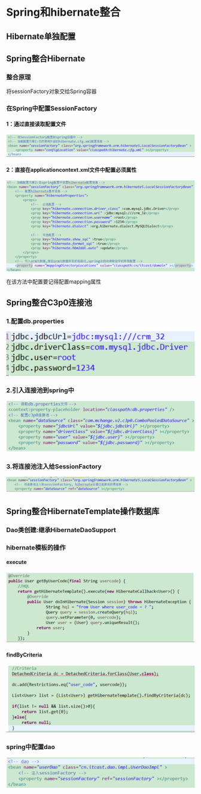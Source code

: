 # Spring和hibernate整合

## Hibernate单独配置

## Spring整合Hibernate

### 整合原理

将sessionFactory对象交给Spring容器

### 在Spring中配置SessionFactory

#### 1：通过直接读取配置文件

![](../../../.gitbook/assets/image%20%2893%29.png)

#### 2：直接在applicationcontext.xml文件中配置必须属性

![](../../../.gitbook/assets/image%20%2848%29.png)

在该方法中配置要记得配置mapping属性



## Spring整合C3p0连接池

### 1.配置db.properties

![](../../../.gitbook/assets/image%20%28132%29.png)

### 2.引入连接池到spring中

![](../../../.gitbook/assets/image%20%2886%29.png)

### 3.将连接池注入给SessionFactory

![](../../../.gitbook/assets/image%20%28107%29.png)

## Spring整合HibernateTemplate操作数据库

### Dao类创建:继承HibernateDaoSupport

### hibernate模板的操作

#### execute

![](../../../.gitbook/assets/image%20%28100%29.png)

#### findByCriteria

![](../../../.gitbook/assets/image%20%2877%29.png)

### spring中配置dao

![](../../../.gitbook/assets/image%20%28159%29.png)



